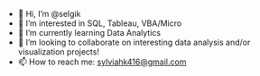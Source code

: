 - 👋 Hi, I’m @selgik
- 👀 I’m interested in SQL, Tableau, VBA/Micro
- 🌱 I’m currently learning Data Analytics
- 💞️ I’m looking to collaborate on interesting data analysis and/or visualization projects!
- 📫 How to reach me: sylviahk416@gmail.com

<!---
selgik/selgik is a ✨ special ✨ repository because its `README.md` (this file) appears on your GitHub profile.
You can click the Preview link to take a look at your changes.
--->
